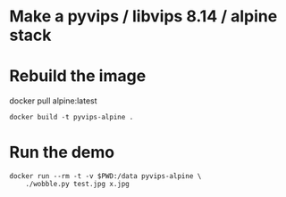 # Make a pyvips / libvips 8.14 / alpine stack

# Rebuild the image

  docker pull alpine:latest

	docker build -t pyvips-alpine .

# Run the demo

	docker run --rm -t -v $PWD:/data pyvips-alpine \
		./wobble.py test.jpg x.jpg

